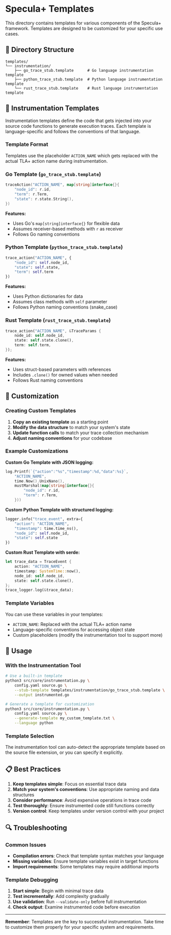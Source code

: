 # Specula+ Templates

This directory contains templates for various components of the Specula+ framework. Templates are designed to be customized for your specific use cases.

## 📁 Directory Structure

```
templates/
└── instrumentation/
    ├── go_trace_stub.template      # Go language instrumentation template
    ├── python_trace_stub.template  # Python language instrumentation template
    └── rust_trace_stub.template    # Rust language instrumentation template
```

## 🎯 Instrumentation Templates

Instrumentation templates define the code that gets injected into your source code functions to generate execution traces. Each template is language-specific and follows the conventions of that language.

### Template Format

Templates use the placeholder `ACTION_NAME` which gets replaced with the actual TLA+ action name during instrumentation.

### Go Template (`go_trace_stub.template`)

```go
traceAction("ACTION_NAME", map[string]interface{}{
	"node_id": r.id,
	"term": r.Term,
	"state": r.state.String(),
})
```

**Features:**
- Uses Go's `map[string]interface{}` for flexible data
- Assumes receiver-based methods with `r` as receiver
- Follows Go naming conventions

### Python Template (`python_trace_stub.template`)

```python
trace_action("ACTION_NAME", {
    "node_id": self.node_id,
    "state": self.state,
    "term": self.term
})
```

**Features:**
- Uses Python dictionaries for data
- Assumes class methods with `self` parameter
- Follows Python naming conventions (snake_case)

### Rust Template (`rust_trace_stub.template`)

```rust
trace_action("ACTION_NAME", &TraceParams {
    node_id: self.node_id,
    state: self.state.clone(),
    term: self.term,
});
```

**Features:**
- Uses struct-based parameters with references
- Includes `.clone()` for owned values when needed
- Follows Rust naming conventions

## 🔧 Customization

### Creating Custom Templates

1. **Copy an existing template** as a starting point
2. **Modify the data structure** to match your system's state
3. **Update function calls** to match your trace collection mechanism
4. **Adjust naming conventions** for your codebase

### Example Customizations

**Custom Go Template with JSON logging:**
```go
log.Printf(`{"action":"%s","timestamp":%d,"data":%s}`, 
    "ACTION_NAME", 
    time.Now().UnixNano(), 
    mustMarshal(map[string]interface{}{
        "node_id": r.id,
        "term": r.Term,
    }))
```

**Custom Python Template with structured logging:**
```python
logger.info("trace_event", extra={
    "action": "ACTION_NAME",
    "timestamp": time.time_ns(),
    "node_id": self.node_id,
    "state": self.state
})
```

**Custom Rust Template with serde:**
```rust
let trace_data = TraceEvent {
    action: "ACTION_NAME",
    timestamp: SystemTime::now(),
    node_id: self.node_id,
    state: self.state.clone(),
};
trace_logger.log(&trace_data);
```

### Template Variables

You can use these variables in your templates:

- `ACTION_NAME`: Replaced with the actual TLA+ action name
- Language-specific conventions for accessing object state
- Custom placeholders (modify the instrumentation tool to support more)

## 🚀 Usage

### With the Instrumentation Tool

```bash
# Use a built-in template
python3 src/core/instrumentation.py \
    config.yaml source.go \
    --stub-template templates/instrumentation/go_trace_stub.template \
    --output instrumented.go

# Generate a template for customization
python3 src/core/instrumentation.py \
    config.yaml source.py \
    --generate-template my_custom_template.txt \
    --language python
```

### Template Selection

The instrumentation tool can auto-detect the appropriate template based on the source file extension, or you can specify it explicitly.

## 📋 Best Practices

1. **Keep templates simple**: Focus on essential trace data
2. **Match your system's conventions**: Use appropriate naming and data structures
3. **Consider performance**: Avoid expensive operations in trace code
4. **Test thoroughly**: Ensure instrumented code still functions correctly
5. **Version control**: Keep templates under version control with your project

## 🔍 Troubleshooting

### Common Issues

- **Compilation errors**: Check that template syntax matches your language
- **Missing variables**: Ensure template variables exist in target functions
- **Import requirements**: Some templates may require additional imports

### Template Debugging

1. **Start simple**: Begin with minimal trace data
2. **Test incrementally**: Add complexity gradually
3. **Use validation**: Run `--validate-only` before full instrumentation
4. **Check output**: Examine instrumented code before execution

---

**Remember**: Templates are the key to successful instrumentation. Take time to customize them properly for your specific system and requirements. 